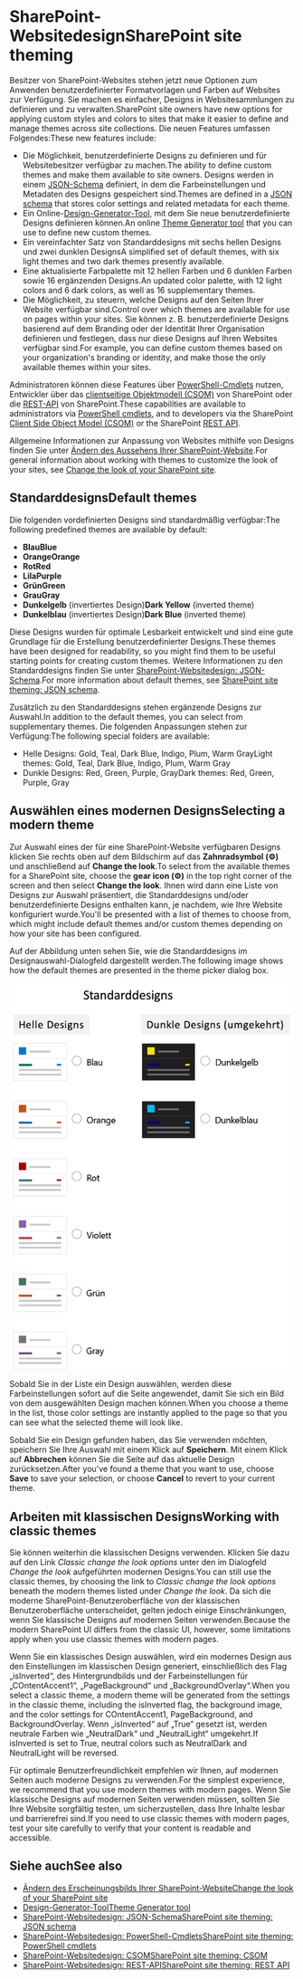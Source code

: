 # <a name="sharepoint-site-theming"></a><span data-ttu-id="1408e-101">SharePoint-Websitedesign</span><span class="sxs-lookup"><span data-stu-id="1408e-101">SharePoint site theming</span></span>

<span data-ttu-id="1408e-102">Besitzer von SharePoint-Websites stehen jetzt neue Optionen zum Anwenden benutzerdefinierter Formatvorlagen und Farben auf Websites zur Verfügung. Sie machen es einfacher, Designs in Websitesammlungen zu definieren und zu verwalten.</span><span class="sxs-lookup"><span data-stu-id="1408e-102">SharePoint site owners have new options for applying custom styles and colors to sites that make it easier to define and manage themes across site collections.</span></span> <span data-ttu-id="1408e-103">Die neuen Features umfassen Folgendes:</span><span class="sxs-lookup"><span data-stu-id="1408e-103">These new features include:</span></span>

* <span data-ttu-id="1408e-104">Die Möglichkeit, benutzerdefinierte Designs zu definieren und für Websitebesitzer verfügbar zu machen.</span><span class="sxs-lookup"><span data-stu-id="1408e-104">The ability to define custom themes and make them available to site owners.</span></span> <span data-ttu-id="1408e-105">Designs werden in einem [JSON-Schema](sharepoint-site-theming-json-schema.md) definiert, in dem die Farbeinstellungen und Metadaten des Designs gespeichert sind.</span><span class="sxs-lookup"><span data-stu-id="1408e-105">Themes are defined in a [JSON schema](sharepoint-site-theming-json-schema.md) that stores color settings and related metadata for each theme.</span></span>
* <span data-ttu-id="1408e-106">Ein Online-[Design-Generator-Tool](https://developer.microsoft.com/de-DE/fabric#/styles/themegenerator), mit dem Sie neue benutzerdefinierte Designs definieren können.</span><span class="sxs-lookup"><span data-stu-id="1408e-106">An online [Theme Generator tool](https://developer.microsoft.com/de-DE/fabric#/styles/themegenerator) that you can use to define new custom themes.</span></span>
* <span data-ttu-id="1408e-107">Ein vereinfachter Satz von Standarddesigns mit sechs hellen Designs und zwei dunklen Designs</span><span class="sxs-lookup"><span data-stu-id="1408e-107">A simplified set of default themes, with six light themes and two dark themes presently available.</span></span>
* <span data-ttu-id="1408e-108">Eine aktualisierte Farbpalette mit 12 hellen Farben und 6 dunklen Farben sowie 16 ergänzenden Designs.</span><span class="sxs-lookup"><span data-stu-id="1408e-108">An updated color palette, with 12 light colors and 6 dark colors, as well as 16 supplementary themes.</span></span>
* <span data-ttu-id="1408e-109">Die Möglichkeit, zu steuern, welche Designs auf den Seiten Ihrer Website verfügbar sind.</span><span class="sxs-lookup"><span data-stu-id="1408e-109">Control over which themes are available for use on pages within your sites.</span></span> <span data-ttu-id="1408e-110">Sie können z. B. benutzerdefinierte Designs basierend auf dem Branding oder der Identität Ihrer Organisation definieren und festlegen, dass nur diese Designs auf Ihren Websites verfügbar sind.</span><span class="sxs-lookup"><span data-stu-id="1408e-110">For example, you can define custom themes based on your organization's branding or identity, and make those the only available themes within your sites.</span></span>

<span data-ttu-id="1408e-111">Administratoren können diese Features über [PowerShell-Cmdlets](sharepoint-site-theming-powershell.md) nutzen, Entwickler über das [clientseitige Objektmodell (CSOM)](sharepoint-site-theming-csom.md) von SharePoint oder die [REST-API](sharepoint-site-theming-rest-api.md) von SharePoint.</span><span class="sxs-lookup"><span data-stu-id="1408e-111">These capabilities are available to administrators via [PowerShell cmdlets](sharepoint-site-theming-powershell.md), and to developers via the SharePoint [Client Side Object Model (CSOM)](sharepoint-site-theming-csom.md) or the SharePoint [REST API](sharepoint-site-theming-rest-api.md).</span></span>

<span data-ttu-id="1408e-112">Allgemeine Informationen zur Anpassung von Websites mithilfe von Designs finden Sie unter [Ändern des Aussehens Ihrer SharePoint-Website](https://support.office.com/de-DE/article/Change-the-look-of-your-SharePoint-site-06bbadc3-6b04-4a60-9d14-894f6a170818).</span><span class="sxs-lookup"><span data-stu-id="1408e-112">For general information about working with themes to customize the look of your sites, see [Change the look of your SharePoint site](https://support.office.com/de-DE/article/Change-the-look-of-your-SharePoint-site-06bbadc3-6b04-4a60-9d14-894f6a170818).</span></span>

## <a name="default-themes"></a><span data-ttu-id="1408e-113">Standarddesigns</span><span class="sxs-lookup"><span data-stu-id="1408e-113">Default themes</span></span>

<span data-ttu-id="1408e-114">Die folgenden vordefinierten Designs sind standardmäßig verfügbar:</span><span class="sxs-lookup"><span data-stu-id="1408e-114">The following predefined themes are available by default:</span></span>

* <span data-ttu-id="1408e-115">__Blau__</span><span class="sxs-lookup"><span data-stu-id="1408e-115">__Blue__</span></span>
* <span data-ttu-id="1408e-116">__Orange__</span><span class="sxs-lookup"><span data-stu-id="1408e-116">__Orange__</span></span>
* <span data-ttu-id="1408e-117">__Rot__</span><span class="sxs-lookup"><span data-stu-id="1408e-117">__Red__</span></span>
* <span data-ttu-id="1408e-118">__Lila__</span><span class="sxs-lookup"><span data-stu-id="1408e-118">__Purple__</span></span>
* <span data-ttu-id="1408e-119">__Grün__</span><span class="sxs-lookup"><span data-stu-id="1408e-119">__Green__</span></span>
* <span data-ttu-id="1408e-120">__Grau__</span><span class="sxs-lookup"><span data-stu-id="1408e-120">__Gray__</span></span>
* <span data-ttu-id="1408e-121">__Dunkelgelb__ (invertiertes Design)</span><span class="sxs-lookup"><span data-stu-id="1408e-121">__Dark Yellow__ (inverted theme)</span></span>
* <span data-ttu-id="1408e-122">__Dunkelblau__ (invertiertes Design)</span><span class="sxs-lookup"><span data-stu-id="1408e-122">__Dark Blue__ (inverted theme)</span></span>

<span data-ttu-id="1408e-123">Diese Designs wurden für optimale Lesbarkeit entwickelt und sind eine gute Grundlage für die Erstellung benutzerdefinierter Designs.</span><span class="sxs-lookup"><span data-stu-id="1408e-123">These themes have been designed for readability, so you might find them to be useful starting points for creating custom themes.</span></span> <span data-ttu-id="1408e-124">Weitere Informationen zu den Standarddesigns finden Sie unter [SharePoint-Websitedesign: JSON-Schema](sharepoint-site-theming-json-schema.md).</span><span class="sxs-lookup"><span data-stu-id="1408e-124">For more information about default themes, see [SharePoint site theming: JSON schema](sharepoint-site-theming-json-schema.md).</span></span>

<span data-ttu-id="1408e-125">Zusätzlich zu den Standarddesigns stehen ergänzende Designs zur Auswahl.</span><span class="sxs-lookup"><span data-stu-id="1408e-125">In addition to the default themes, you can select from supplementary themes.</span></span> <span data-ttu-id="1408e-126">Die folgenden Anpassungen stehen zur Verfügung:</span><span class="sxs-lookup"><span data-stu-id="1408e-126">The following special folders are available:</span></span>

* <span data-ttu-id="1408e-127">Helle Designs: Gold, Teal, Dark Blue, Indigo, Plum, Warm Gray</span><span class="sxs-lookup"><span data-stu-id="1408e-127">Light themes: Gold, Teal, Dark Blue, Indigo, Plum, Warm Gray</span></span>
* <span data-ttu-id="1408e-128">Dunkle Designs: Red, Green, Purple, Gray</span><span class="sxs-lookup"><span data-stu-id="1408e-128">Dark themes: Red, Green, Purple, Gray</span></span>

## <a name="selecting-a-modern-theme"></a><span data-ttu-id="1408e-129">Auswählen eines modernen Designs</span><span class="sxs-lookup"><span data-stu-id="1408e-129">Selecting a modern theme</span></span>

<!-- Verify that it's okay to use the concept of "modern" themes/pages here? -->

<span data-ttu-id="1408e-130">Zur Auswahl eines der für eine SharePoint-Website verfügbaren Designs klicken Sie rechts oben auf dem Bildschirm auf das __Zahnradsymbol (⚙️)__ und anschließend auf __Change the look__.</span><span class="sxs-lookup"><span data-stu-id="1408e-130">To select from the available themes for a SharePoint site, choose the __gear icon (⚙️)__ in the top right corner of the screen and then select __Change the look__.</span></span> <span data-ttu-id="1408e-131">Ihnen wird dann eine Liste von Designs zur Auswahl präsentiert, die Standarddesigns und/oder benutzerdefinierte Designs enthalten kann, je nachdem, wie Ihre Website konfiguriert wurde.</span><span class="sxs-lookup"><span data-stu-id="1408e-131">You'll be presented with a list of themes to choose from, which might include default themes and/or custom themes depending on how your site has been configured.</span></span>

<span data-ttu-id="1408e-132">Auf der Abbildung unten sehen Sie, wie die Standarddesigns im Designauswahl-Dialogfeld dargestellt werden.</span><span class="sxs-lookup"><span data-stu-id="1408e-132">The following image shows how the default themes are presented in the theme picker dialog box.</span></span>

![Abbildung mit einer Liste von Standarddesigns und dunklen Designs (invertiert)](../../images/theme-defaults.png)

<span data-ttu-id="1408e-134">Sobald Sie in der Liste ein Design auswählen, werden diese Farbeinstellungen sofort auf die Seite angewendet, damit Sie sich ein Bild von dem ausgewählten Design machen können.</span><span class="sxs-lookup"><span data-stu-id="1408e-134">When you choose a theme in the list, those color settings are instantly applied to the page so that you can see what the selected theme will look like.</span></span>

<span data-ttu-id="1408e-135">Sobald Sie ein Design gefunden haben, das Sie verwenden möchten, speichern Sie Ihre Auswahl mit einem Klick auf **Speichern**. Mit einem Klick auf **Abbrechen** können Sie die Seite auf das aktuelle Design zurücksetzen.</span><span class="sxs-lookup"><span data-stu-id="1408e-135">After you've found a theme that you want to use, choose **Save** to save your selection, or choose **Cancel** to revert to your current theme.</span></span>

## <a name="working-with-classic-themes"></a><span data-ttu-id="1408e-136">Arbeiten mit klassischen Designs</span><span class="sxs-lookup"><span data-stu-id="1408e-136">Working with classic themes</span></span>

<span data-ttu-id="1408e-137">Sie können weiterhin die klassischen Designs verwenden. Klicken Sie dazu auf den Link _Classic change the look options_ unter den im Dialogfeld _Change the look_ aufgeführten modernen Designs.</span><span class="sxs-lookup"><span data-stu-id="1408e-137">You can still use the classic themes, by choosing the link to _Classic change the look options_ beneath the modern themes listed under _Change the look_.</span></span> <span data-ttu-id="1408e-138">Da sich die moderne SharePoint-Benutzeroberfläche von der klassischen Benutzeroberfläche unterscheidet, gelten jedoch einige Einschränkungen, wenn Sie klassische Designs auf modernen Seiten verwenden.</span><span class="sxs-lookup"><span data-stu-id="1408e-138">Because the modern SharePoint UI differs from the classic UI, however, some limitations apply when you use classic themes with modern pages.</span></span>

<span data-ttu-id="1408e-139">Wenn Sie ein klassisches Design auswählen, wird ein modernes Design aus den Einstellungen im klassischen Design generiert, einschließlich des Flag „isInverted“, des Hintergrundbilds und der Farbeinstellungen für „COntentAccent1“, „PageBackground“ und „BackgroundOverlay“.</span><span class="sxs-lookup"><span data-stu-id="1408e-139">When you select a classic theme, a modern theme will be generated from the settings in the classic theme, including the isInverted flag, the background image, and the color settings for COntentAccent1, PageBackground, and BackgroundOverlay.</span></span> <span data-ttu-id="1408e-140">Wenn „isInverted“ auf „True“ gesetzt ist, werden neutrale Farben wie „NeutralDark“ und „NeutralLight“ umgekehrt.</span><span class="sxs-lookup"><span data-stu-id="1408e-140">If isInverted is set to True, neutral colors such as NeutralDark and NeutralLight will be reversed.</span></span>

<span data-ttu-id="1408e-141">Für optimale Benutzerfreundlichkeit empfehlen wir Ihnen, auf modernen Seiten auch moderne Designs zu verwenden.</span><span class="sxs-lookup"><span data-stu-id="1408e-141">For the simplest experience, we recommend that you use modern themes with modern pages.</span></span> <span data-ttu-id="1408e-142">Wenn Sie klassische Designs auf modernen Seiten verwenden müssen, sollten Sie Ihre Website sorgfältig testen, um sicherzustellen, dass Ihre Inhalte lesbar und barrierefrei sind.</span><span class="sxs-lookup"><span data-stu-id="1408e-142">If you need to use classic themes with modern pages, test your site carefully to verify that your content is readable and accessible.</span></span>

## <a name="see-also"></a><span data-ttu-id="1408e-143">Siehe auch</span><span class="sxs-lookup"><span data-stu-id="1408e-143">See also</span></span>

* [<span data-ttu-id="1408e-144">Ändern des Erscheinungsbilds Ihrer SharePoint-Website</span><span class="sxs-lookup"><span data-stu-id="1408e-144">Change the look of your SharePoint site</span></span>](https://support.office.com/de-DE/article/Change-the-look-of-your-SharePoint-site-06bbadc3-6b04-4a60-9d14-894f6a170818?ui=en-US&rs=en-US&ad=US#ID0EAACAAA=Online)
* [<span data-ttu-id="1408e-145">Design-Generator-Tool</span><span class="sxs-lookup"><span data-stu-id="1408e-145">Theme Generator tool</span></span>](https://developer.microsoft.com/de-DE/fabric#/styles/themegenerator)
* [<span data-ttu-id="1408e-146">SharePoint-Websitedesign: JSON-Schema</span><span class="sxs-lookup"><span data-stu-id="1408e-146">SharePoint site theming: JSON schema</span></span>](sharepoint-site-theming-json-schema.md)
* [<span data-ttu-id="1408e-147">SharePoint-Websitedesign: PowerShell-Cmdlets</span><span class="sxs-lookup"><span data-stu-id="1408e-147">SharePoint site theming: PowerShell cmdlets</span></span>](sharepoint-site-theming-powershell.md)
* [<span data-ttu-id="1408e-148">SharePoint-Websitedesign: CSOM</span><span class="sxs-lookup"><span data-stu-id="1408e-148">SharePoint site theming: CSOM</span></span>](sharepoint-site-theming-csom.md)
* [<span data-ttu-id="1408e-149">SharePoint-Websitedesign: REST-API</span><span class="sxs-lookup"><span data-stu-id="1408e-149">SharePoint site theming: REST API</span></span>](sharepoint-site-theming-rest-api.md)
